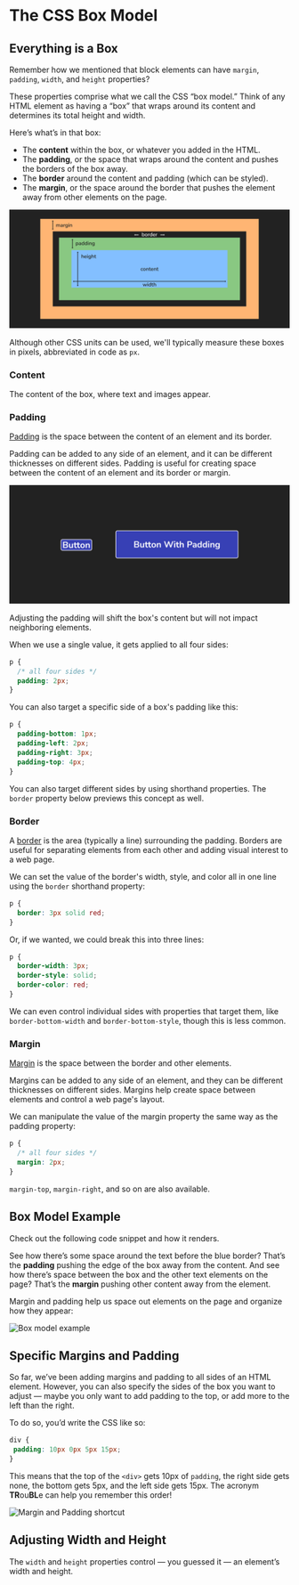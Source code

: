 # The CSS Box Model

## Everything is a Box

Remember how we mentioned that block elements can have `margin`, `padding`, `width`, and `height` properties?

These properties comprise what we call the CSS “box model.” Think of any HTML element as having a “box” that wraps around its content and determines its total height and width.

Here’s what’s in that box:
* The **content** within the box, or whatever you added in the HTML.
* The **padding**, or the space that wraps around the content and pushes the borders of the box away.
* The **border** around the content and padding (which can be styled).
* The **margin**, or the space around the border that pushes the element away from other elements on the page.

![The CSS box model ](../css-assets/box-model.png)

Although other CSS units can be used, we'll typically measure these boxes in pixels, abbreviated in code as `px`.

### Content

The content of the box, where text and images appear.

### Padding

[Padding](https://developer.mozilla.org/en-US/docs/Web/CSS/padding) is the space between the content of an element and its border.

Padding can be added to any side of an element, and it can be different thicknesses on different sides. Padding is useful for creating space between the content of an element and its border or margin.

![Buttons](../css-assets/button.png)

Adjusting the padding will shift the box's content but will not impact neighboring elements.

When we use a single value, it gets applied to all four sides:

```css
p {
  /* all four sides */
  padding: 2px;
}
```

You can also target a specific side of a box's padding like this:

```css
p {
  padding-bottom: 1px;
  padding-left: 2px;
  padding-right: 3px;
  padding-top: 4px;
}
```

You can also target different sides by using shorthand properties. The `border` property below previews this concept as well.

### Border

A [border](https://developer.mozilla.org/en-US/docs/Web/CSS/border) is the area (typically a line) surrounding the padding. Borders are useful for separating elements from each other and adding visual interest to a web page.

We can set the value of the border's width, style, and color all in one line using the `border` shorthand property:

```css
p {
  border: 3px solid red;
}
```

Or, if we wanted, we could break this into three lines:

```css
p {
  border-width: 3px;
  border-style: solid;
  border-color: red;
}
```

We can even control individual sides with properties that target them, like `border-bottom-width` and `border-bottom-style`, though this is less common.

### Margin

[Margin](https://developer.mozilla.org/en-US/docs/Web/CSS/margin) is the space between the border and other elements.

Margins can be added to any side of an element, and they can be different thicknesses on different sides. Margins help create space between elements and control a web page's layout.

We can manipulate the value of the margin property the same way as the padding property:

```css
p {
  /* all four sides */
  margin: 2px;
}
```

`margin-top`, `margin-right`, and so on are also available.

## Box Model Example

Check out the following code snippet and how it renders.

See how there’s some space around the text before the blue border? That’s the **padding** pushing the edge of the box away from the content. And see how there’s space between the box and the other text elements on the page? That’s the **margin** pushing other content away from the element.

Margin and padding help us space out elements on the page and organize how they appear:

![Box model example](https://ga-instruction.s3.amazonaws.com/assets/intro-tech/css-unit-assets/box-model.png)

## Specific Margins and Padding</h1>

So far, we’ve been adding margins and padding to all sides of an HTML element. However, you can also specify the sides of the box you want to adjust — maybe you only want to add padding to the top, or add more to the left than the right.

To do so, you’d write the CSS like so:
```css
div {
 padding: 10px 0px 5px 15px;
}
```

This means that the top of the `<div>` gets 10px of `padding`, the right side gets none, the bottom gets 5px, and the left side gets 15px. The acronym **TR**ou**BL**e can help you remember this order!

![Margin and Padding shortcut](https://ga-instruction.s3.amazonaws.com/assets/intro-tech/css-unit-assets/top-right-bottom-left.png)

## Adjusting Width and Height

The `width` and `height` properties control — you guessed it — an element’s width and height.
